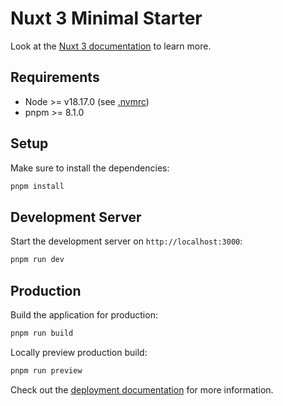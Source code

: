 # Nuxt 3 Minimal Starter

Look at the [Nuxt 3 documentation](https://nuxt.com/docs/getting-started/introduction) to learn more.

## Requirements

* Node >= v18.17.0 (see [.nvmrc](./.nvmrc))
* pnpm >= 8.1.0

## Setup

Make sure to install the dependencies:

```bash
pnpm install
```

## Development Server

Start the development server on `http://localhost:3000`:

```bash
pnpm run dev
```

## Production

Build the application for production:

```bash
pnpm run build
```

Locally preview production build:

```bash
pnpm run preview
```

Check out the [deployment documentation](https://nuxt.com/docs/getting-started/deployment) for more information.

